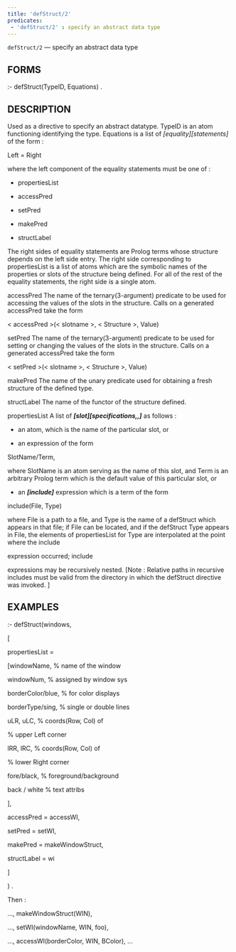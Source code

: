 ```yaml
---
title: 'defStruct/2'
predicates:
 - 'defStruct/2' : specify an abstract data type
---
```

`defStruct/2` — specify an abstract data type


## FORMS

:- defStruct(TypeID, Equations) .


## DESCRIPTION

Used as a directive to specify an
abstract
datatype.
TypeID is an atom functioning identifying the type.
Equations is a list of
_[equality][statements]_
of the form :

Left = Right

where the left component of the equality statements must be one of :

- propertiesList

- accessPred

- setPred

- makePred

- structLabel

The right sides of equality statements are Prolog terms whose structure depends on the left side entry. The right side corresponding to propertiesList is a list of atoms which are the symbolic names of the properties or slots of the structure being defined. For all of the rest of the equality statements, the right side is a single atom.

accessPred The name of the ternary(3-argument) predicate to be used for accessing the values of the slots in the structure. Calls on a generated accessPred take the form

&lt; accessPred &gt;(&lt; slotname &gt;, &lt; Structure &gt;, Value)

setPred The name of the ternary(3-argument) predicate to be used for setting or changing the values of the slots in the structure. Calls on a generated accessPred take the form

&lt; setPred &gt;(&lt; slotname &gt;, &lt; Structure &gt;, Value)


makePred The name of the unary predicate used for obtaining a fresh structure of the defined type.

structLabel The name of the functor of the structure defined.

propertiesList A list of
**_[slot][specifications,,]_**
as follows :

- an atom, which is the name of the particular slot, or

- an expression of the form

SlotName/Term,

where
SlotName is an atom serving as the name of this slot, and Term is an arbitrary Prolog term which is the default value of this particular slot, or

- an
**_[include]_**
expression which is a term of the form

include(File, Type)

where File is a path to a file, and Type is the name of a defStruct which appears in that file; if File can be located, and if the defStruct Type appears in File, the elements of propertiesList for Type are interpolated at the point where the
include

expression occurred;
include

expressions may be recursively nested. [Note : Relative paths in recursive includes must be valid from the directory in which the defStruct directive was invoked. ]


## EXAMPLES

:- defStruct(windows,

[

propertiesList =

[windowName, % name of the window

windowNum, % assigned by window sys

borderColor/blue, % for color displays

borderType/sing, % single or double lines

uLR, uLC, % coords(Row, Col) of

% upper Left corner

lRR, lRC, % coords(Row, Col) of

% lower Right corner

fore/black, % foreground/background

back / white % text attribs

],

accessPred = accessWI,

setPred = setWI,

makePred = makeWindowStruct,

structLabel = wi

]

) .

Then :

..., makeWindowStruct(WIN),

..., setWI(windowName, WIN, foo),

..., accessWI(borderColor, WIN, BColor), ...


